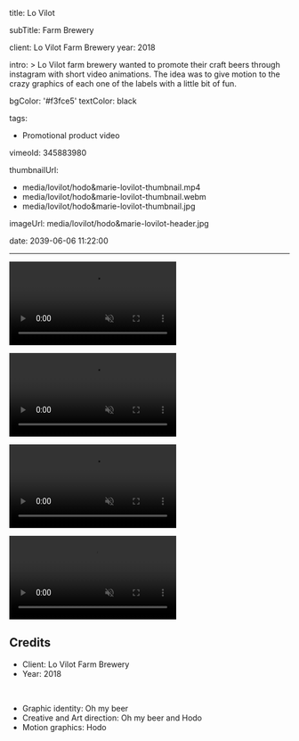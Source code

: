 title: Lo Vilot

subTitle: Farm Brewery

client: Lo Vilot Farm Brewery
year: 2018

intro: >
  Lo Vilot farm brewery wanted to promote their craft beers through instagram with short video animations. The idea was to give motion to the crazy graphics of each one of the labels with a little bit of fun.

bgColor: '#f3fce5'
textColor: black

tags:
  - Promotional product video

vimeoId: 345883980

thumbnailUrl:
  - media/lovilot/hodo&marie-lovilot-thumbnail.mp4
  - media/lovilot/hodo&marie-lovilot-thumbnail.webm
  - media/lovilot/hodo&marie-lovilot-thumbnail.jpg

imageUrl: media/lovilot/hodo&marie-lovilot-header.jpg

date: 2039-06-06 11:22:00



---

<!-- This is a 2x VIDEO gallery -->
<!-- Always add a linebreak between images -->
<!-- It needs two images between paragraph tags -->
<div class="gallery gallery-2">

<p>
	<video playsinline="playsinline" muted loop autoplay>
			<source src="/media/lovilot/hodo&marie-lovilot-1.mp4" type="video/mp4">
			<source src="/media/lovilot/hodo&marie-lovilot-1.webm" type="video/webm">
	</video>	
</p>

<p>
	<video playsinline="playsinline" muted loop autoplay>
			<source src="/media/lovilot/hodo&marie-lovilot-2.mp4" type="video/mp4">
			<source src="/media/lovilot/hodo&marie-lovilot-2.webm" type="video/webm">
	</video>
</p>


</div>



<!-- This is a 2x VIDEO gallery -->
<!-- Always add a linebreak between images -->
<!-- It needs two images between paragraph tags -->
<div class="gallery gallery-2">

<p>
	<video playsinline="playsinline" muted loop autoplay>
			<source src="/media/lovilot/hodo&marie-lovilot-3.mp4" type="video/mp4">
			<source src="/media/lovilot/hodo&marie-lovilot-3.webm" type="video/webm">
	</video>
</p>

<p>
	<video playsinline="playsinline" muted loop autoplay>
			<source src="/media/lovilot/hodo&marie-lovilot-4.mp4" type="video/mp4">
			<source src="/media/lovilot/hodo&marie-lovilot-4.webm" type="video/webm">
	</video>
</p>


</div>



<!-- Sample credits secion -->
## Credits

* Client: Lo Vilot Farm Brewery
* Year: 2018  
  
<br>

* Graphic identity: Oh my beer
* Creative and Art direction: Oh my beer and Hodo
* Motion graphics: Hodo